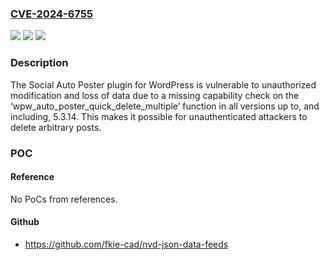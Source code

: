 ### [CVE-2024-6755](https://cve.mitre.org/cgi-bin/cvename.cgi?name=CVE-2024-6755)
![](https://img.shields.io/static/v1?label=Product&message=Social%20Auto%20Poster&color=blue)
![](https://img.shields.io/static/v1?label=Version&message=*%3C%3D%205.3.14%20&color=brighgreen)
![](https://img.shields.io/static/v1?label=Vulnerability&message=CWE-862%20Missing%20Authorization&color=brighgreen)

### Description

The Social Auto Poster plugin for WordPress is vulnerable to unauthorized modification and loss of data due to a missing capability check on the ‘wpw_auto_poster_quick_delete_multiple’ function in all versions up to, and including, 5.3.14. This makes it possible for unauthenticated attackers to delete arbitrary posts.

### POC

#### Reference
No PoCs from references.

#### Github
- https://github.com/fkie-cad/nvd-json-data-feeds

